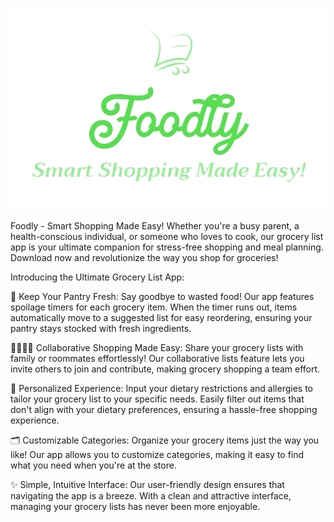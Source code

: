 ![alt text](foodlylogo-removebg-preview.png)

Foodly - Smart Shopping Made Easy!
Whether you're a busy parent, a health-conscious individual, or someone who loves to cook, our grocery list app is your ultimate companion for stress-free shopping and meal planning. Download now and revolutionize the way you shop for groceries!

Introducing the Ultimate Grocery List App:

🍎 Keep Your Pantry Fresh: 
   Say goodbye to wasted food! Our app features spoilage timers for each grocery item. When the timer runs out, items automatically move to a suggested list for easy reordering, ensuring your pantry stays stocked with fresh ingredients.

👨‍👩‍👧‍👦 Collaborative Shopping Made Easy:
   Share your grocery lists with family or roommates effortlessly! Our collaborative lists feature lets you invite others to join and contribute, making grocery shopping a team effort.

🥑 Personalized Experience:
   Input your dietary restrictions and allergies to tailor your grocery list to your specific needs. Easily filter out items that don't align with your dietary preferences, ensuring a hassle-free shopping experience.

🗂️ Customizable Categories:
   Organize your grocery items just the way you like! Our app allows you to customize categories, making it easy to find what you need when you're at the store.

✨ Simple, Intuitive Interface:
   Our user-friendly design ensures that navigating the app is a breeze. With a clean and attractive interface, managing your grocery lists has never been more enjoyable.

